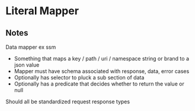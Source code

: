 # Literal Mapper

## Notes

Data mapper ex ssm

- Something that maps a key / path / uri / namespace string or brand to a json value
- Mapper must have schema associated with response, data, error cases
- Optionally has selector to pluck a sub section of data
- Optionally has a predicate that decides whether to return the value or null

Should all be standardized request response types

